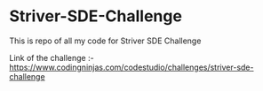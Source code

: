 # Striver-SDE-Challenge
This is repo of all my code for Striver SDE Challenge

Link of the challenge :- https://www.codingninjas.com/codestudio/challenges/striver-sde-challenge


